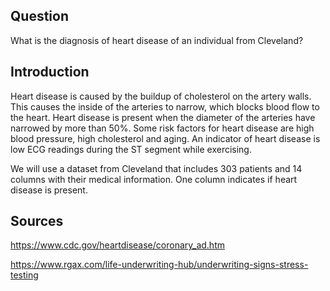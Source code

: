 ## Question
What is the diagnosis of heart disease of an individual from Cleveland?

## Introduction
Heart disease is caused by the buildup of cholesterol on the artery walls. This causes the inside of the arteries to narrow, which blocks blood flow to the heart. Heart disease is present when the diameter of the arteries have narrowed by more than 50%. Some risk factors for heart disease are high blood pressure, high cholesterol and aging. An indicator of heart disease is low ECG readings during the ST segment while exercising.

We will use a dataset from Cleveland that includes 303 patients and 14 columns with their medical information. One column indicates if heart disease is present.

## Sources
https://www.cdc.gov/heartdisease/coronary_ad.htm

https://www.rgax.com/life-underwriting-hub/underwriting-signs-stress-testing

```R

```
